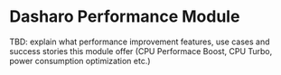 # Dasharo Performance Module

TBD: explain what performance improvement features, use cases and success
stories this module offer (CPU Performace Boost, CPU Turbo, power consumption
optimization etc.)
